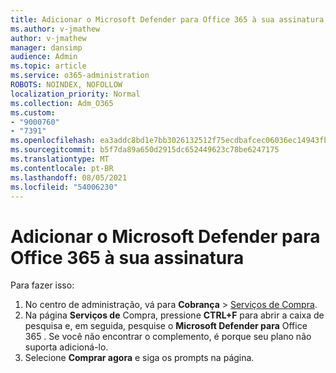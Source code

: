 ```yaml
---
title: Adicionar o Microsoft Defender para Office 365 à sua assinatura
ms.author: v-jmathew
author: v-jmathew
manager: dansimp
audience: Admin
ms.topic: article
ms.service: o365-administration
ROBOTS: NOINDEX, NOFOLLOW
localization_priority: Normal
ms.collection: Adm_O365
ms.custom:
- "9000760"
- "7391"
ms.openlocfilehash: ea3addc8bd1e7bb3026132512f75ecdbafcec06036ec14943fb3aed554e25757
ms.sourcegitcommit: b5f7da89a650d2915dc652449623c78be6247175
ms.translationtype: MT
ms.contentlocale: pt-BR
ms.lasthandoff: 08/05/2021
ms.locfileid: "54006230"
---
```

# <a name="add-microsoft-defender-for-office-365-to-your-subscription"></a>Adicionar o Microsoft Defender para Office 365 à sua assinatura

Para fazer isso:

1. No centro de administração, vá para **Cobrança**  >  [Serviços de Compra](https://go.microsoft.com/fwlink/p/?linkid=868433).
2. Na página **Serviços de** Compra, pressione **CTRL+F** para abrir a caixa de pesquisa e, em seguida, pesquise o **Microsoft Defender para** Office 365 . Se você não encontrar o complemento, é porque seu plano não suporta adicioná-lo.
3. Selecione **Comprar agora** e siga os prompts na página.
